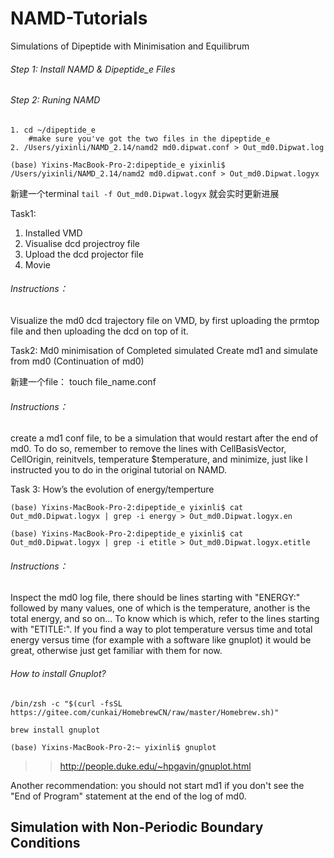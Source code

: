# NAMD-Tutorials

Simulations of Dipeptide with Minimisation and Equilibrum 

###### Step 1: Install NAMD & Dipeptide_e Files

###### Step 2: Runing NAMD 
```
1. cd ~/dipeptide_e
	#make sure you've got the two files in the dipeptide_e
2. /Users/yixinli/NAMD_2.14/namd2 md0.dipwat.conf > Out_md0.Dipwat.log
```
`(base) Yixins-MacBook-Pro-2:dipeptide_e yixinli$ /Users/yixinli/NAMD_2.14/namd2 md0.dipwat.conf > Out_md0.Dipwat.logyx`


新建一个terminal
`tail -f Out_md0.Dipwat.logyx`
就会实时更新进展


Task1:
1. Installed VMD 
2. Visualise dcd projectroy file 
3. Upload the dcd projector file 
4. Movie 

###### Instructions：
Visualize the md0 dcd trajectory file on VMD, by first uploading the prmtop file and then uploading the dcd on top of it.


Task2:
Md0 minimisation of 
Completed simulated 
Create md1 and simulate from md0
(Continuation of md0)

新建一个file：
touch file_name.conf

###### Instructions：
create a md1 conf file, to be a simulation that would 
restart after the end of md0. To do so, remember to remove the lines with 
CellBasisVector, CellOrigin, reinitvels, temperature $temperature, and minimize,
just like I instructed you to do in the original tutorial on NAMD.

Task 3:
How’s the evolution of energy/temperture

`(base) Yixins-MacBook-Pro-2:dipeptide_e yixinli$ cat Out_md0.Dipwat.logyx | grep -i energy > Out_md0.Dipwat.logyx.en`

`(base) Yixins-MacBook-Pro-2:dipeptide_e yixinli$ cat Out_md0.Dipwat.logyx | grep -i etitle > Out_md0.Dipwat.logyx.etitle`

###### Instructions：
Inspect the md0 log file, there should be lines starting with "ENERGY:" 
followed by many values, one of which is the temperature, another is the total energy,
and so on... To know which is which, refer to the lines starting with "ETITLE:". 
If you find a way to plot temperature 
versus time and total energy versus time 
(for example with a software like gnuplot) it would be great, 
otherwise just get familiar with them for now.

###### How to install Gnuplot?

```
/bin/zsh -c "$(curl -fsSL https://gitee.com/cunkai/HomebrewCN/raw/master/Homebrew.sh)"

brew install gnuplot

(base) Yixins-MacBook-Pro-2:~ yixinli$ gnuplot
```
>> http://people.duke.edu/~hpgavin/gnuplot.html

Another recommendation: you should not start md1 
if you don't see the "End of Program" statement at the end of the log of md0.



## Simulation with Non-Periodic Boundary Conditions

